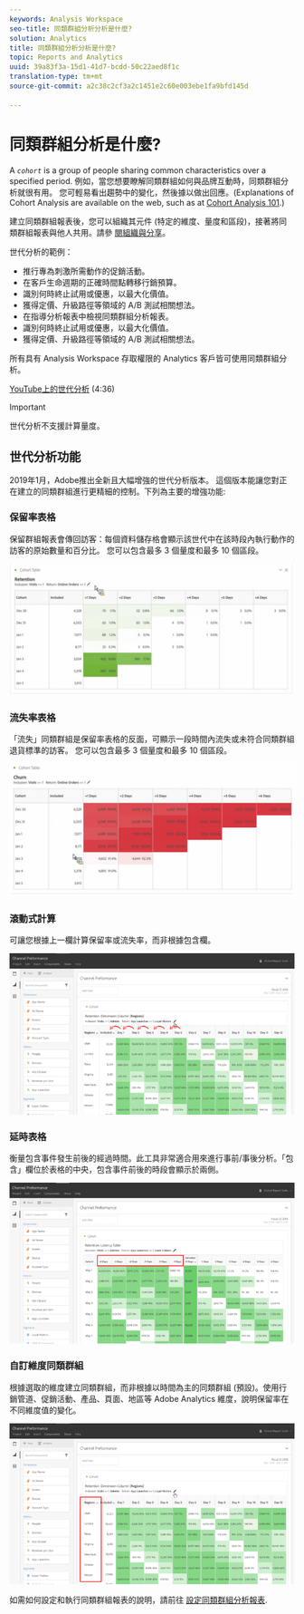 ```yaml
---
keywords: Analysis Workspace
seo-title: 同類群組分析分析是什麼?
solution: Analytics
title: 同類群組分析分析是什麼?
topic: Reports and Analytics
uuid: 39a83f3a-15d1-41d7-bcdd-50c22aed8f1c
translation-type: tm+mt
source-git-commit: a2c38c2cf3a2c1451e2c60e003ebe1fa9bfd145d

---
```



# 同類群組分析是什麼?

A *`cohort`* is a group of people sharing common characteristics over a specified period. 例如，當您想要瞭解同類群組如何與品牌互動時，同類群組分析就很有用。 您可輕易看出趨勢中的變化，然後據以做出回應。(Explanations of Cohort Analysis are available on the web, such as at [Cohort Analysis 101](https://en.wikipedia.org/wiki/Cohort_analysis).)

建立同類群組報表後，您可以組織其元件 (特定的維度、量度和區段)，接著將同類群組報表與他人共用。請參 [閱組織與分享](../../../../analyze/analysis-workspace/curate-share/curate.md#concept_4A9726927E7C44AFA260E2BB2721AFC6)。

世代分析的範例：

* 推行專為刺激所需動作的促銷活動。
* 在客戶生命週期的正確時間點轉移行銷預算。
* 識別何時終止試用或優惠，以最大化價值。
* 獲得定價、升級路徑等領域的 A/B 測試相關想法。
* 在指導分析報表中檢視同類群組分析報表。
* 識別何時終止試用或優惠，以最大化價值。
* 獲得定價、升級路徑等領域的 A/B 測試相關想法。

所有具有 Analysis Workspace 存取權限的 Analytics 客戶皆可使用同類群組分析。

[YouTube上的世代分析](https://www.youtube.com/watch?v=kqOIYrvV-co&index=45&list=PL2tCx83mn7GuNnQdYGOtlyCu0V5mEZ8sS) (4:36)

>[!IMPORTANT]
>
>世代分析不支援計算量度。

## 世代分析功能

2019年1月，Adobe推出全新且大幅增強的世代分析版本。 這個版本能讓您對正在建立的同類群組進行更精細的控制。下列為主要的增強功能:

### 保留率表格

保留群組報表會傳回訪客：每個資料儲存格會顯示該世代中在該時段內執行動作的訪客的原始數量和百分比。 您可以包含最多 3 個量度和最多 10 個區段。

![](assets/retention-report.png)

### 流失率表格

「流失」同類群組是保留率表格的反面，可顯示一段時間內流失或未符合同類群組退貨標準的訪客。 您可以包含最多 3 個量度和最多 10 個區段。

![](assets/churn-report.png)

### 滾動式計算

可讓您根據上一欄計算保留率或流失率，而非根據包含欄。

![](assets/cohort-rolling-calculation.png)

### 延時表格

衡量包含事件發生前後的經過時間。此工具非常適合用來進行事前/事後分析。「包含」欄位於表格的中央，包含事件前後的時段會顯示於兩側。

![](assets/cohort-latency.png)

### 自訂維度同類群組

根據選取的維度建立同類群組，而非根據以時間為主的同類群組 (預設)。使用行銷管道、促銷活動、產品、頁面、地區等 Adobe Analytics 維度，說明保留率在不同維度值的變化。

![](assets/cohort-customizable-cohort-row.png)

如需如何設定和執行同類群組報表的說明，請前往 [設定同類群組分析報表](/help/analyze/analysis-workspace/visualizations/cohort-table/t-cohort.md).

